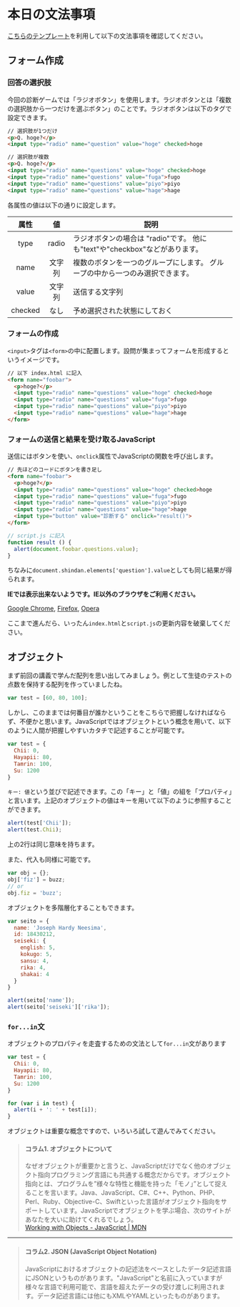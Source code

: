 # 本日の文法事項

[こちらのテンプレート](https://github.com/Tamrin007/textbook/blob/shindan-game/7/js_template.zip?raw=true)を利用して以下の文法事項を確認してください。

## フォーム作成

### 回答の選択肢

今回の診断ゲームでは「ラジオボタン」を使用します。ラジオボタンとは「複数の選択肢から一つだけを選ぶボタン」のことです。ラジオボタンは以下のタグで設定できます。  

```html
// 選択肢が1つだけ
<p>Q. hoge?</p>
<input type="radio" name="question" value="hoge" checked>hoge
```

```html
// 選択肢が複数
<p>Q. hoge?</p>
<input type="radio" name="questions" value="hoge" checked>hoge
<input type="radio" name="questions" value="fuga">fugo
<input type="radio" name="questions" value="piyo">piyo
<input type="radio" name="questions" value="hage">hage
```

各属性の値は以下の通りに設定します。

| 属性 | 値 | 説明 |
|:---:|:---:|---|
| type | radio | ラジオボタンの場合は "radio"です。 他にも"text"や"checkbox"などがあります。 |
| name | 文字列 | 複数のボタンを一つのグループにします。 グループの中から一つのみ選択できます。 |
| value | 文字列 | 送信する文字列 |
| checked | なし | 予め選択された状態にしておく |

### フォームの作成

`<input>`タグは`<form>`の中に配置します。設問が集まってフォームを形成するというイメージです。

```html
// 以下 index.html に記入
<form name="foobar">
  <p>hoge?</p>
  <input type="radio" name="questions" value="hoge" checked>hoge
  <input type="radio" name="questions" value="fuga">fugo
  <input type="radio" name="questions" value="piyo">piyo
  <input type="radio" name="questions" value="hage">hage
</form>
```
### フォームの送信と結果を受け取るJavaScript

送信にはボタンを使い、`onclick`属性でJavaScriptの関数を呼び出します。

```html
// 先ほどのコードにボタンを書き足し
<form name="foobar">
  <p>hoge?</p>
  <input type="radio" name="questions" value="hoge" checked>hoge
  <input type="radio" name="questions" value="fuga">fugo
  <input type="radio" name="questions" value="piyo">piyo
  <input type="radio" name="questions" value="hage">hage
  <input type="button" value="診断する" onclick="result()">
</form>
```

```js
// script.js に記入
function result () {
  alert(document.foobar.questions.value);
}
```

ちなみに`document.shindan.elements['question'].value`としても同じ結果が得られます。

**IEでは表示出来ないようです。IE以外のブラウザをご利用ください。**

[Google Chrome](https://www.google.co.jp/chrome/browser/desktop/), [Firefox](https://www.mozilla.org/ja/firefox/new/), [Opera](http://www.opera.com/ja)

ここまで進んだら、いったん`index.html`と`script.js`の更新内容を破棄してください。

## オブジェクト

まず前回の講義で学んだ配列を思い出してみましょう。例として生徒のテストの点数を保持する配列を作っていましたね。

```js
var test = [60, 80, 100];
```

しかし、このままでは何番目が誰かということをこちらで把握しなければならず、不便かと思います。JavaScriptではオブジェクトという概念を用いて、以下のように人間が把握しやすいカタチで記述することが可能です。

```js
var test = {
  Chii: 0,
  Hayapii: 80,
  Tamrin: 100,
  Su: 1200
}
```

`キー: 値`という並びで記述できます。この「キー」と「値」の組を「プロパティ」と言います。上記のオブジェクトの値はキーを用いて以下のように参照することができます。

```js
alert(test['Chii']);
alert(test.Chii);
```

上の2行は同じ意味を持ちます。

また、代入も同様に可能です。

```js
var obj = {};
obj['fiz'] = buzz;
// or
obj.fiz = 'buzz';
```

オブジェクトを多階層化することもできます。

```js
var seito = {
  name: 'Joseph Hardy Neesima',
  id: 18430212,
  seiseki: {
    english: 5,
    kokugo: 5,
    sansu: 4,
    rika: 4,
    shakai: 4
  }
}

alert(seito['name']);
alert(seito['seiseki']['rika']);
```

### `for...in`文

オブジェクトのプロパティを走査するための文法として`for...in`文があります

```js
var test = {
  Chii: 0,
  Hayapii: 80,
  Tamrin: 100,
  Su: 1200
}

for (var i in test) {
  alert(i + ': ' + test[i]);
}
```

オブジェクトは重要な概念ですので、いろいろ試して遊んでみてください。

> #### コラム1. オブジェクトについて
> なぜオブジェクトが重要かと言うと、JavaScriptだけでなく他のオブジェクト指向プログラミング言語にも共通する概念だからです。オブジェクト指向とは、プログラムを”様々な特性と機能を持った「モノ」”として捉えることを言います。Java、JavaScript、C#、C++、Python、PHP、Perl、Ruby、Objective-C、Swiftといった言語がオブジェクト指向をサポートしています。JavaScriptでオブジェクトを学ぶ場合、次のサイトがあなたを大いに助けてくれるでしょう。  
> [Working with Objects - JavaScript | MDN](https://developer.mozilla.org/ja/docs/Web/JavaScript/Guide/Working_with_Objects)

---

> #### コラム2. JSON (JavaScript Object Notation)
> JavaScriptにおけるオブジェクトの記述法をベースとしたデータ記述言語にJSONというものがあります。"JavaScript"と名前に入っていますが様々な言語で利用可能で、言語を超えたデータの受け渡しに利用されます。データ記述言語には他にもXMLやYAMLといったものがあります。
